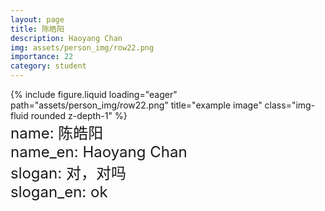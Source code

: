 ```yaml
---
layout: page
title: 陈皓阳
description: Haoyang Chan
img: assets/person_img/row22.png
importance: 22
category: student
---
```


<div class="row justify-content-center">
    <div class="col-6 mt-3 mt-md-0">
        {% include figure.liquid loading="eager" path="assets/person_img/row22.png" title="example image" class="img-fluid rounded z-depth-1" %}
    </div>
</div>

<font size="5">
    name: 陈皓阳<br>
    name_en: Haoyang Chan<br>
    slogan: 对，对吗<br>
    slogan_en: ok<br>
</font>
